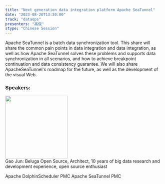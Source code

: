 ```yaml
---
title: "Next generation data integration platform Apache SeaTunnel"
date: "2023-08-20T13:30:00" 
track: "dataops"
presenters: "高俊"
stype: "Chinese Session"
---
```

Apache SeaTunnel is a batch data synchronization tool. This share will share the common pain points in data integration and data integration, as well as how Apache SeaTunnel solves these problems and supports data synchronization in all scenarios, and how to achieve breakpoint continuation and data consistency guarantee. We will also share ApacheSeaTunnel's roadmap for the future, as well as the development of the visual Web.
 ### Speakers: 
 <img src="https://img.bagevent.com/resource/20230523/1548160410.jpeg" width="200" /><br>Gao Jun: Beluga Open Source, Architect, 10 years of big data research and development experience, open source enthusiast

Apache DolphinScheduler PMC
Apache SeaTunnel PMC
 <br><br>